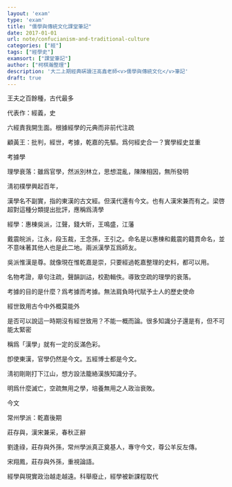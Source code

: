 ```yaml
---
layout: 'exam'
type: 'exam'
title: "儒學與傳統文化課堂筆記"
date: 2017-01-01
url: note/confucianism-and-traditional-culture
categories: ["經"]
tags: ["經學史"]
examsort: ["課堂筆記"]
author: ["柯棋瀚整理"]
description: '大二上期經典硏讀汪高鑫老師<v>儒學與傳統文化</v>筆記'
draft: true
---
```


王夫之百餘種，古代最多

代表作：經義，史

六經責我開生面。根據經學的元典而非前代注疏

顧黃王：批判，經世，考據，乾嘉的先驅。爲何經史合一？實學經史並重

考據學

理學衰落：雖爲官學，然派別林立，思想混亂，陳陳相因，無所發明

淸初樸學興起百年，

漢學名不副實，指的東漢的古文經。但漢代還有今文。也有人漢宋兼而有之。梁啓超對這種分類提出批評，應稱爲淸學

經學：惠棟吳派，江聲，錢大昕，王鳴盛，江藩

戴震皖派，江永，段玉裁，王念孫，王引之。命名是以惠棟和戴震的籍貫命名，並不意味著其他人也是此二地。兩派漢學互爲師友。

吳派惟漢是尊。就像現在惟乾嘉是崇，只要經過乾嘉整理的史料，都可以用。

名物考證，章句注疏，聲韻訓詁，校勘輯佚。導致空疏的理學的衰落。

考據的目的是什麼？爲考據而考據。無法肩負時代賦予士人的歷史使命

經世致用古今中外概莫能外

是否可以說這一時期沒有經世致用？不能一概而論。很多知識分子還是有，但不可能太緊密

稱爲「漢學」就有一定的反滿色彩。

卽使東漢，官學仍然是今文。五經博士都是今文。

淸初剛剛打下江山，想方設法籠絡漢族知識分子。

明爲什麼滅亡，空疏無用之學，培養無用之人政治衰敗。

今文

常州學派：乾嘉後期

莊存與，漢宋兼采，春秋正辭

劉逢祿，莊存與外孫，常州學派真正奠基人，專守今文，尊公羊反左傳。

宋翔鳳，莊存與外孫，重視論語。

經學與現實政治越走越遠。科舉廢止，經學被新課程取代
